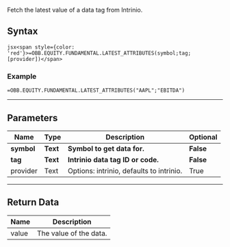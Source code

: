<!-- markdownlint-disable MD041 -->

Fetch the latest value of a data tag from Intrinio.

## Syntax

```jsx<span style={color: 'red'}>=OBB.EQUITY.FUNDAMENTAL.LATEST_ATTRIBUTES(symbol;tag;[provider])</span>```

### Example

```excel wordwrap
=OBB.EQUITY.FUNDAMENTAL.LATEST_ATTRIBUTES("AAPL";"EBITDA")
```

---

## Parameters

| Name | Type | Description | Optional |
| ---- | ---- | ----------- | -------- |
| **symbol** | **Text** | **Symbol to get data for.** | **False** |
| **tag** | **Text** | **Intrinio data tag ID or code.** | **False** |
| provider | Text | Options: intrinio, defaults to intrinio. | True |

---

## Return Data

| Name | Description |
| ---- | ----------- |
| value | The value of the data.  |

